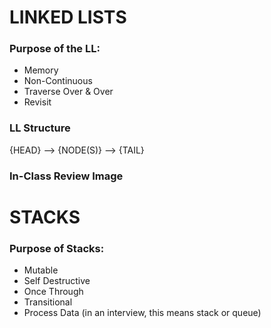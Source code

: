 # LINKED LISTS

### Purpose of the LL: 
- Memory
- Non-Continuous
- Traverse Over & Over
- Revisit

### LL Structure
{HEAD} --> {NODE(S)} --> {TAIL}

### In-Class Review Image

# STACKS

### Purpose of Stacks:
- Mutable
- Self Destructive
- Once Through
- Transitional
- Process Data (in an interview, this means stack or queue)
